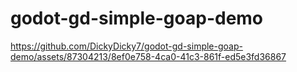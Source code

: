 ﻿# godot-gd-simple-goap-demo
<p align="center">


https://github.com/DickyDicky7/godot-gd-simple-goap-demo/assets/87304213/8ef0e758-4ca0-41c3-861f-ed5e3fd36867


</p>

